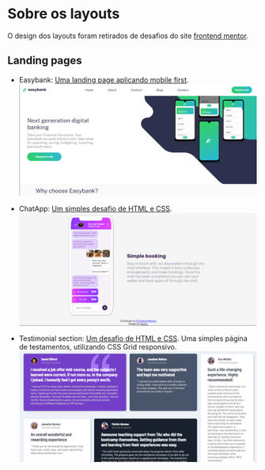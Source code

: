 # Sobre os layouts

O design dos layouts foram retirados de desafios do site [frontend mentor](https://www.frontendmentor.io/challenges 'Frontend mentor challenges').

## Landing pages

- Easybank: [Uma landing page aplicando mobile first](/layouts/easybank-landing-page 'Easybank').
  ![](/layouts/easybank-landing-page/desktop.png)

- ChatApp: [Um simples desafio de HTML e CSS](/chat-app-css 'ChatApp').
  ![](/chat-app-css/desktop.png)

- Testimonial section: [Um desafio de HTML e CSS](/testimonials-section 'testimonial section').
  Uma simples página de testamentos, utilizando CSS Grid responsivo.
  ![](/testimonials-section/desktop.png)
